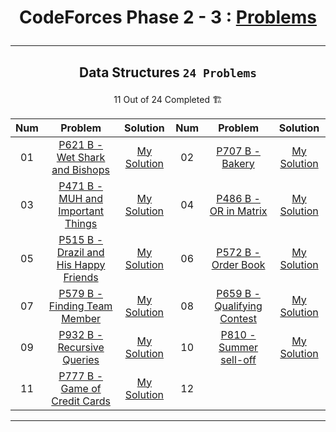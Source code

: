 # <p align="center">CodeForces Phase 2 - 3 : [Problems](https://github.com/cs-MohamedAyman/Problem-Solving-Training/tree/master/level-2/codeforces/phase-2-3)</p>
***

<!--
✅ *Problem * - [Problem Link]() - [My Solution]()
🏗️
|PA|[]()|[My Solution]()|PB|[]()|[My Solution]()|
-->

## <p align="center"> Data Structures `24 Problems` </p>
<p align="center"> 11 Out of 24 Completed 🏗️</p>

|**Num**|**Problem**|**Solution**|**Num**|**Problem**|**Solution**|
|:----:|:----:|:----:|:----:|:----:|:----:|
|01|[P621 B - Wet Shark and Bishops](https://codeforces.com/problemset/problem/621/B)|[My Solution](https://github.com/GeorgeBeshay/ProblemSolving/blob/main/CF_Phase_2_3/Data%20Structure/P621B_WetSharkAndBishops.cpp)|02|[P707 B - Bakery](https://codeforces.com/problemset/problem/707/B)|[My Solution](https://github.com/GeorgeBeshay/ProblemSolving/blob/main/CF_Phase_2_3/Data%20Structure/P707B_Bakery.cpp)|
|03|[P471 B - MUH and Important Things](https://codeforces.com/problemset/problem/471/B)|[My Solution](https://github.com/GeorgeBeshay/ProblemSolving/blob/main/CF_Phase_2_3/Data%20Structure/P471B_MUHAndImportantThings.cpp)|04|[P486 B - OR in Matrix](https://codeforces.com/problemset/problem/486/B)|[My Solution](https://github.com/GeorgeBeshay/ProblemSolving/blob/main/CF_Phase_2_3/Data%20Structure/P486B_ORinMatrix.cpp)|
|05|[P515 B - Drazil and His Happy Friends](https://codeforces.com/problemset/problem/515/B)|[My Solution](https://github.com/GeorgeBeshay/ProblemSolving/blob/main/CF_Phase_2_3/Data%20Structure/P515B_DrazilAndHisHappyFriends.cpp)|06|[P572 B - Order Book](https://codeforces.com/problemset/problem/572/B)|[My Solution](https://github.com/GeorgeBeshay/ProblemSolving/blob/main/CF_Phase_2_3/Data%20Structure/P572B_OrderBook.cpp)|
|07|[P579 B - Finding Team Member](https://codeforces.com/problemset/problem/579/B)|[My Solution](https://github.com/GeorgeBeshay/ProblemSolving/blob/main/CF_Phase_2_3/Data%20Structure/P579B_FindingTeamMember.cpp)|08|[P659 B - Qualifying Contest](https://codeforces.com/problemset/problem/659/B)|[My Solution](https://github.com/GeorgeBeshay/ProblemSolving/blob/main/CF_Phase_2_3/Data%20Structure/P659B_QualifyingContest.cpp)|
|09|[P932 B -Recursive Queries](https://codeforces.com/contest/932/problem/B)|[My Solution](https://github.com/GeorgeBeshay/ProblemSolving/blob/main/CF_Phase_2_3/Data%20Structure/P932B_RecursiveQueries.cpp)|10|[P810 - Summer sell-off](https://codeforces.com/problemset/problem/810/B)|[My Solution](https://github.com/GeorgeBeshay/ProblemSolving/blob/main/CF_Phase_2_3/Data%20Structure/P810B_SummerSellOff.cpp)|
|11|[P777 B - Game of Credit Cards](https://codeforces.com/contest/777/problem/B)|[My Solution](https://github.com/GeorgeBeshay/ProblemSolving/blob/main/CF_Phase_2_3/Data%20Structure/P777B_GameOfCreditCards.cpp)|12|[]()|[]()|
***
